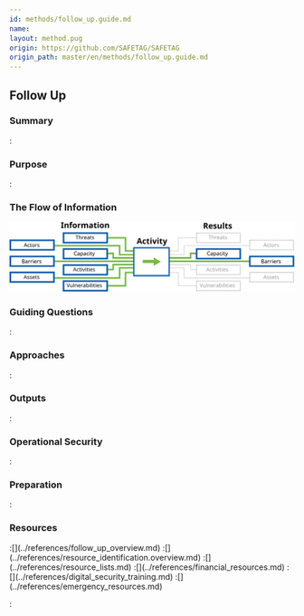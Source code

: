 ```yaml
---
id: methods/follow_up.guide.md
name: 
layout: method.pug
origin: https://github.com/SAFETAG/SAFETAG
origin_path: master/en/methods/follow_up.guide.md
---
```

## Follow Up

### Summary
:[](../methods/follow_up/summary.md)
### Purpose
:[](../methods/follow_up/purpose.md)
### The Flow of Information
![ Information Flow](images/info_flows/follow_up.svg)

### Guiding Questions
:[](../methods/follow_up/guiding_questions.md)
### Approaches
:[](../methods/follow_up/approaches.md)
### Outputs
:[](../methods/follow_up/output.md)
### Operational Security
:[](../methods/follow_up/operational_security.md)
### Preparation
:[](../methods/follow_up/preparation.md)



### Resources
<div class="greybox">
:[](../references/follow_up_overview.md)
:[](../references/resource_identification.overview.md)
:[](../references/resource_lists.md)
:[](../references/financial_resources.md)
:[](../references/digital_security_training.md)
:[](../references/emergency_resources.md)
</div>



:[](../references/footnotes.md)
